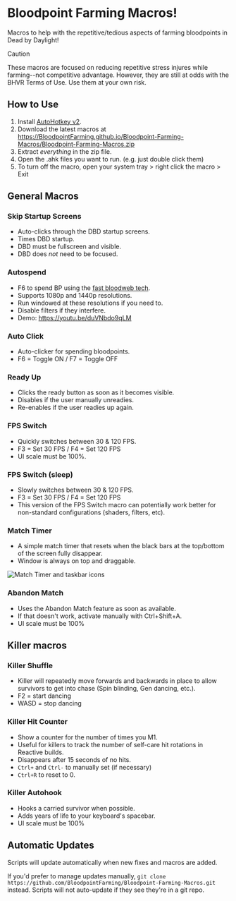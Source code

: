 # Bloodpoint Farming Macros!
Macros to help with the repetitive/tedious aspects of farming bloodpoints in Dead by Daylight!

> [!CAUTION]
> These macros are focused on reducing repetitive stress injures while farming--not competitive advantage. However, they are still at odds with the BHVR Terms of Use. Use them at your own risk.

## How to Use
1. Install [AutoHotkey v2](https://www.autohotkey.com/).
2. Download the latest macros at https://BloodpointFarming.github.io/Bloodpoint-Farming-Macros/Bloodpoint-Farming-Macros.zip
3. Extract *everything* in the zip file.
4. Open the .ahk files you want to run. (e.g. just double click them)
5. To turn off the macro, open your system tray > right click the macro > Exit

## General Macros
### Skip Startup Screens
- Auto-clicks through the DBD startup screens.
- Times DBD startup.
- DBD must be fullscreen and visible.
- DBD does *not* need to be focused.

### Autospend
- F6 to spend BP using the [fast bloodweb tech](https://www.reddit.com/r/deadbydaylight/s/njguTZBODp).
- Supports 1080p and 1440p resolutions.
- Run windowed at these resolutions if you need to.
- Disable filters if they interfere.
- Demo: https://youtu.be/duVNbdo9qLM

### Auto Click
- Auto-clicker for spending bloodpoints.
- F6 = Toggle ON / F7 = Toggle OFF

### Ready Up
- Clicks the ready button as soon as it becomes visible.
- Disables if the user manually unreadies.
- Re-enables if the user readies up again.

### FPS Switch
- Quickly switches between 30 & 120 FPS.
- F3 = Set 30 FPS / F4 = Set 120 FPS
- UI scale must be 100%.

### FPS Switch (sleep)
- Slowly switches between 30 & 120 FPS.
- F3 = Set 30 FPS / F4 = Set 120 FPS
- This version of the FPS Switch macro can potentially work better for non-standard configurations (shaders, filters, etc).

### Match Timer
- A simple match timer that resets when the black bars at the top/bottom of the screen fully disappear.
- Window is always on top and draggable.

![Match Timer and taskbar icons](assets/match-timer.png)

### Abandon Match
- Uses the Abandon Match feature as soon as available.
- If that doesn't work, activate manually with Ctrl+Shift+A.
- UI scale must be 100%

## Killer macros
### Killer Shuffle
- Killer will repeatedly move forwards and backwards in place to allow survivors to get into chase (Spin blinding, Gen dancing, etc.).
- F2 = start dancing
- WASD = stop dancing

### Killer Hit Counter
- Show a counter for the number of times you M1.
- Useful for killers to track the number of self-care hit rotations in Reactive builds.
- Disappears after 15 seconds of no hits.
- `Ctrl+` and `Ctrl-` to manually set (if necessary)
- `Ctrl+R` to reset to 0.

### Killer Autohook
- Hooks a carried survivor when possible.
- Adds years of life to your keyboard's spacebar.
- UI scale must be 100%

## Automatic Updates
Scripts will update automatically when new fixes and macros are added.

If you'd prefer to manage updates manually, `git clone https://github.com/BloodpointFarming/Bloodpoint-Farming-Macros.git` instead. Scripts will not auto-update if they see they're in a git repo.
